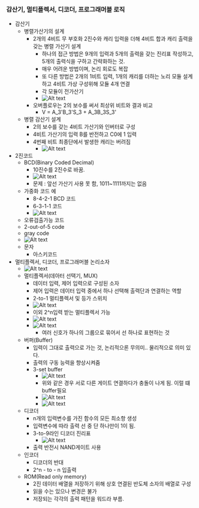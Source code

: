 ### 감산기, 멀티플렉서, 디코더, 프로그래머블 로직
- 감산기
  - 병렬가산기의 설계
    - 2개의 4비트 무 부호화 2진수와 캐리 입력을 더해 4비트 합과 캐리 출력을 갖는 병렬 가산기 설계
      - 하나의 접근 방법은 9개의 입력과 5개의 출력을 갖는 진리표 작성하고, 5개의 출력식을 구하고 간략화하는 것.
      - 매우 어려운 방법이며, 논리 회로도 복잡
      - 또 다른 방법은 2개의 1비트 입력, 1개의 캐리를 더하는 노리 모듈 설계하고 4비트 가상 구성위해 모듈 4개 연결
      - 각 모듈이 전가산기
      - ![Alt text](/images/logic_circuit/7-0.png)
    - 오버플로우는 2의 보수를 써서 최상위 비트와 결과 비교
      - V = A_3'B_3'S_3 + A_3B_3S_3'
  - 병렬 감산기 설계
    - 2의 보수를 갖는 4비트 가산기와 인버터로 구성
    - 4비트 가산기의 입력 B를 반전하고 C0에 1 입력
    - 4번째 비트 최종단에서 발생한 캐리는 버려짐
      - ![Alt text](/images/logic_circuit/7-1.png)
- 2진코드
  - BCD(Binary Coded Decimal)
    - 10진수를 2진수로 바꿈.
    - ![Alt text](/images/logic_circuit/7-2.png)
    - 문제 : 앞선 가산기 사용 못 함, 1011~1111까지는 없음
  - 가중화 코드 예
    - 8-4-2-1 BCD 코드
    - 6-3-1-1 코드
    - ![Alt text](/images/logic_circuit/7-3.png)
  - 오류검출가능 코드
  - 2-out-of-5 code
  - gray code
  - ![Alt text](/images/logic_circuit/7-4.png)
  - 문자
    - 아스키코드
- 멀티플렉서, 디코더, 프로그래머블 논리소자
  - ![Alt text](/images/logic_circuit/7-5.png)
  - 멀티플렉서(데아터 선택기, MUX)
    - 데이터 입력, 제어 입력으로 구성된 소자
    - 제어 입력은 데이터 입력 중에서 하나 선택해 출력단과 연결하는 역할
    - 2-to-1 멀티플렉서 및 등가 스위치
    - ![Alt text](/images/logic_circuit/7-6.png)
    - 이외 2^n입력 받는 멀티플렉서 가능
    - ![Alt text](/images/logic_circuit/7-7.png)
    - ![Alt text](/images/logic_circuit/7-8.png)
      - 여러 신호가 하나의 그룹으로 묶어서 선 하나로 표현하는 것
  - 버퍼(Buffer)
    - 입력이 그대로 출력으로 가는 것, 논리적으론 무의미.. 물리적으로 의미 있다.
    - 출력의 구동 능력을 향상시켜줌
    - 3-set buffer
      - ![Alt text](/images/logic_circuit/7-9.png)
      - 위와 같은 경우 서로 다른 게이트 연결하다가 충돌이 나게 됨. 이럴 떄 buffer필요
      - ![Alt text](/images/logic_circuit/7-10.png)
      - ![Alt text](/images/logic_circuit/7-11.png)
  - 디코더
    - n개의 입력변수를 가진 함수의 모든 최소항 생성
    - 입력변수에 따라 출력 선 중 단 하나만이 1이 됨.
    - 3-to-9라인 디코더 진리표
      - ![Alt text](/images/logic_circuit/7-12.png)
    - 출력 반전시 NAND게이트 사용
  - 인코더
    - 디코더의 반대
    - 2^n - to - n 입출력
  - ROM(Read only memory)
    - 2진 데이터 배열을 저장하기 위해 상호 연결된 반도체 소자의 배열로 구성
    - 읽을 수는 있으나 변경은 불가
    - 저장되는 각각의 출력 패턴을 워드라 부름.